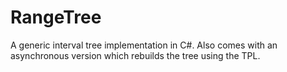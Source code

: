 RangeTree
=========

A generic interval tree implementation in C#. Also comes with an asynchronous version which rebuilds the tree using the TPL.